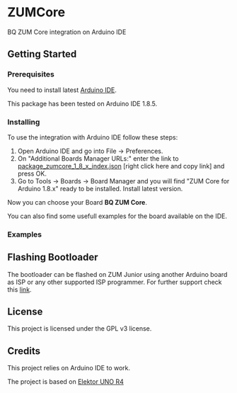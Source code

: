 # ZUMCore
BQ ZUM Core integration on Arduino IDE

## Getting Started

### Prerequisites

You need to install latest [Arduino IDE](https://www.arduino.cc/en/Main/Software).

This package has been tested on Arduino IDE 1.8.5.

### Installing

To use the integration with Arduino IDE follow these steps:
1. Open Arduino IDE and go into File -> Preferences.
1. On "Additional Boards Manager URLs:" enter the link to [package_zumcore_1_8_x_index.json](https://raw.githubusercontent.com/bq/ZUMCore/master/package_zumcore_1_8_x_index.json) [right click here and copy link] and press OK.
1. Go to Tools -> Boards -> Board Manager and you will find "ZUM Core for Arduino 1.8.x" ready to be installed. Install latest version.

Now you can choose your Board **BQ ZUM Core**.

You can also find some usefull examples for the board available on the IDE.

### Examples



## Flashing Bootloader

The bootloader can be flashed on ZUM Junior using another Arduino board as ISP or any other supported ISP programmer.
For further support check this [link](https://www.arduino.cc/en/Tutorial/ArduinoISP).

## License

This project is licensed under the GPL v3 license.

## Credits

This project relies on Arduino IDE to work.

The project is based on [Elektor UNO R4](https://github.com/ElektorLabs/Arduino/) 